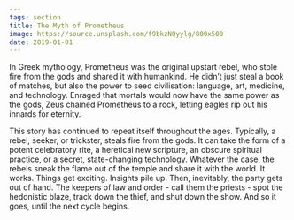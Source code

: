 ```yaml
---
tags: section
title: The Myth of Prometheus
image: https://source.unsplash.com/f9bkzNQyylg/800x500
date: 2019-01-01
---
```


In Greek mythology, Prometheus was the original upstart rebel, who stole fire from the gods and shared it with humankind. He didn’t just steal a book of matches, but also the power to seed civilisation: language, art, medicine, and technology. Enraged that mortals would now have the same power as the gods, Zeus chained Prometheus to a rock, letting eagles rip out his innards for eternity.

This story has continued to repeat itself throughout the ages. Typically, a rebel, seeker, or trickster, steals fire from the gods. It can take the form of a potent celebratory rite, a heretical new scripture, an obscure spiritual practice, or a secret, state-changing technology. Whatever the case, the rebels sneak the flame out of the temple and share it with the world. It works. Things get exciting. Insights pile up. Then, inevitably, the party gets out of hand. The keepers of law and order - call them the priests - spot the hedonistic blaze, track down the thief, and shut down the show. And so it goes, until the next cycle begins.
